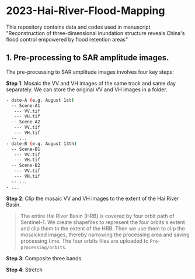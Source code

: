 # 2023-Hai-River-Flood-Mapping
This repository contains data and codes used in manuscript "Reconstruction of three-dimensional inundation structure reveals China's flood control empowered by flood retention areas"
## 1. Pre-processing to SAR amplitude images.
The pre-processing to SAR amplitude images involves four key steps:

**Step 1**: Mosaic the VV and VH images of the same track and same day separately.
We can store the original VV and VH images in a folder.
```sh
- date-A (e.g. August 1st)
  -- Scene-A1
   --- VV.tif
   --- VH.tif
  -- Scene-A2
   --- VV.tif
   --- VH.tif
  -- ...
- date-B (e.g. August 13th)
  -- Scene-B1
   --- VV.tif
   --- VH.tif
  -- Scene-B2
   --- VV.tif
   --- VH.tif
  -- ...
- ...
```



**Step 2**: Clip the mosaic VV and VH images to the extent of the Hai River Basin.

> The entire Hai River Basin (HRB) is covered by four orbit path of Sentinel-1. We create shapefiles to represent the four orbits's extent and clip them to the extent of the HRB. Then we use them to clip the mosaicked images, thereby narrowing the processing area and saving processing time. The four orbits files are uploaded to `Pre-processing/orbits`. 

**Step 3**: Composite three bands. 

**Step 4**: Stretch


